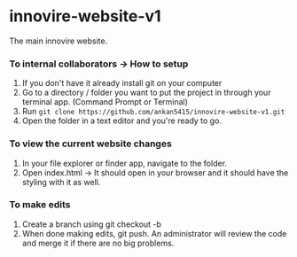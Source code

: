 # innovire-website-v1

The main innovire website.

### To internal collaborators -> How to setup

1. If you don't have it already install git on your computer
2. Go to a directory / folder you want to put the project in through your terminal app. (Command Prompt or Terminal)
3. Run `git clone https://github.com/ankan5415/innovire-website-v1.git`
4. Open the folder in a text editor and you're ready to go.

### To view the current website changes

1. In your file explorer or finder app, navigate to the folder.
2. Open index.html -> It should open in your browser and it should have the styling with it as well.

### To make edits

1. Create a branch using git checkout -b <name-of-branch>
2. When done making edits, git push. An administrator will review the code and merge it if there are no big problems.
